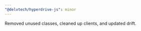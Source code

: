```yaml
---
"@delvtech/hyperdrive-js": minor
---
```


Removed unused classes, cleaned up clients, and updated drift.
